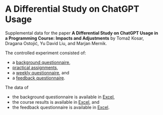 # A Differential Study on ChatGPT Usage

Supplemental data for the paper **A Differential Study on ChatGPT Usage in a Programming Course: Impacts and Adjustments** by Tomaž Kosar, Dragana Ostojić, Yu David Liu, and Marjan Mernik.

The controlled experiment consisted of:
- a [background questionnaire](Questionnaires/BackgroundQuestionnaire.txt),
- [practical assignments](TODO),
- a [weekly questionnaire](Questionnaires/WeeklyQuestionnaire.txt), and
- a [feedback questionnaire](Questionnaires/FeedbackQuestionnaire.txt).

The data of
- the background questionnaire is available in [Excel](StudyResults/BackgroundResults.xlsx),
- the course results is available in [Excel](StudyResults/StudyResults.xlsx), and
- the feedback questionnaire is available in [Excel](StudyResults/FeedbackResults.xlsx).
